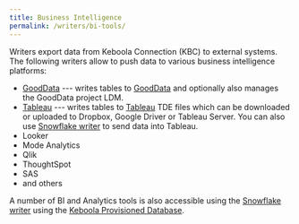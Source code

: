 ```yaml
---
title: Business Intelligence
permalink: /writers/bi-tools/
---
```


Writers export data from Keboola Connection (KBC) to external systems. The following writers
allow to push data to various business intelligence platforms:

- [GoodData](/writers/bi-tools/gooddata/) --- writes tables to [GoodData](https://www.gooddata.com/) and optionally also manages the GoodData project LDM.
- [Tableau](/writers/bi-tools/tableau/) --- writes tables to [Tableau](https://www.tableau.com/) TDE files which can be downloaded or uploaded to Dropbox, Google Driver or Tableau Server. You can also use [Snowflake writer](/writers/database/snowflake/) to send data into Tableau.
- Looker
- Mode Analytics
- Qlik
- ThoughtSpot
- SAS
- and others

A number of BI and Analytics tools is also accessible using the [Snowflake writer](/writers/database/snowflake/) using the
[Keboola Provisioned Database](/writers/database/snowflake/#using-keboola-provisioned-database).
